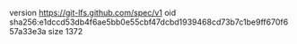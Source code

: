 version https://git-lfs.github.com/spec/v1
oid sha256:e1dccd53db4f6ae5bb0e55cbf47dcbd1939468cd73b7c1be9ff670f657a33e3a
size 1372
